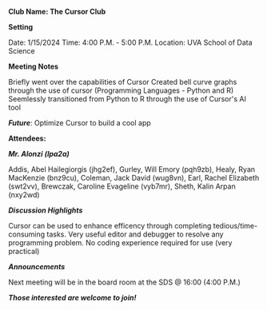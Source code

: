 **Club Name: The Cursor Club**

**Setting**

  Date: 1/15/2024
  Time: 4:00 P.M. - 5:00 P.M.
  Location: UVA School of Data Science

**Meeting Notes**
  
  Briefly went over the capabilities of Cursor
  Created bell curve graphs through the use of cursor (Programming Languages - Python and R)
  Seemlessly transitioned from Python to R through the use of Cursor's AI tool
  
  ***Future***: Optimize Cursor to build a cool app

**Attendees:** 

***Mr. Alonzi (lpa2a)***

Addis, Abel Hailegiorgis (jhg2ef),
Gurley, Will Emory (pqh9zb),
Healy, Ryan MacKenzie (bnz9cu),
Coleman, Jack David (wug8vn),
Earl, Rachel Elizabeth (swt2vv),
Brewczak, Caroline Evageline (vyb7mr),
Sheth, Kalin Arpan (nxy2wd)

***Discussion Highlights***

Cursor can be used to enhance efficency through completing tedious/time-consuming tasks. Very useful editor and debugger to resolve any programming problem. No coding experience required for use (very practical)

***Announcements***

Next meeting will be in the board room at the SDS @ 16:00 (4:00 P.M.) 

*****Those interested are welcome to join!*****
